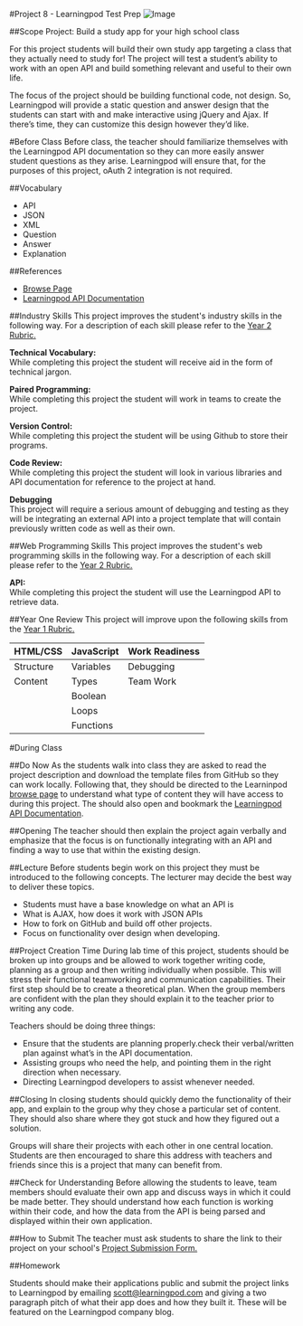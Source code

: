 #Project 8 - Learningpod Test Prep
![Image](http://i.imgur.com/l4fKON1.png)

##Scope
Project: Build a study app for your high school class

For this project students will build their own study app targeting a class that they actually need to study for! The project will test a student’s ability to work with an open API and build something relevant and useful to their own life.

The focus of the project should be building functional code, not design. So, Learningpod will provide a static question and answer design that the students can start with and make interactive using jQuery and Ajax. If there’s time, they can customize this design however they’d like. 

#Before Class
Before class, the teacher should familiarize themselves with the Learningpod API documentation so they can more easily answer student questions as they arise. Learningpod will ensure that, for the purposes of this project, oAuth 2 integration is not required. 

##Vocabulary
* API  
* JSON  
* XML  
* Question  
* Answer  
* Explanation

##References
* [Browse Page](http://www.learningpod.com/browse)
* [Learningpod API Documentation](http://www.learningpod.com/developer)
 

##Industry Skills
This project improves the student's industry skills in the following way. For a description of each skill please refer to the [Year 2 Rubric.](https://docs.google.com/a/scripted.org/spreadsheet/ccc?key=0AmfF2axUr9M_dDA0WEV0LWo2MnBUM0JaQnJTYy1sc0E&usp=drive_web#gid=0)

**Technical Vocabulary:**  
While completing this project the student will receive aid in the form of technical jargon.

**Paired Programming:**   
While completing this project the student will work in teams to create the project.

**Version Control:**   
While completing this project the student will be using Github to store their programs.

**Code Review:**   
While completing this project the student will look in various libraries and API documentation for reference to the project at hand.

**Debugging**  
This project will require a serious amount of debugging and testing as they will be integrating an external API into a project template that will contain previously written code as well as their own.

##Web Programming Skills
This project improves the student's web programming skills in the following way. For a description of each skill please refer to the [Year 2 Rubric.](https://docs.google.com/a/scripted.org/spreadsheet/ccc?key=0AmfF2axUr9M_dDA0WEV0LWo2MnBUM0JaQnJTYy1sc0E&usp=drive_web#gid=0)

**API:**   
While completing this project the student will use the Learningpod API to retrieve data.

##Year One Review
This project will improve upon the following skills from the [Year 1 Rubric.](https://docs.google.com/a/scripted.org/spreadsheet/ccc?key=0AobNdyExPHV5dGRWMVI0QVpnSWYtczZZT2ZyV01kcmc&usp=drive_web#gid=0)  

HTML/CSS | JavaScript | Work Readiness
------------ | ------------- | ------------
Structure	| Variables		| Debugging
Content		| Types  		| Team Work
			|	Boolean		| 
			| 	Loops		|
			|	Functions	| 


#During Class

##Do Now
As the students walk into class they are asked to read the project description and download the template files from GitHub so they can work locally. Following that, they should be directed to the Learninpod [browse page](http://www.learningpod.com/browse) to understand what type of content they will have access to during this project. The should also open and bookmark the [Learningpod API Documentation](http://www.learningpod.com/developer). 

##Opening
The teacher should then explain the project again verbally and emphasize that the focus is on functionally integrating with an API and finding a way to use that within the existing design.

##Lecture
Before students begin work on this project they must be introduced to the following concepts. The lecturer may decide the best way to deliver these topics.
* Students must have a base knowledge on what an API is
* What is AJAX, how does it work with JSON APIs
* How to fork on GitHub and build off other projects.
* Focus on functionality over design when developing.

##Project Creation Time
During lab time of this project, students should be broken up into groups and be allowed to work together writing code, planning as a group and then writing individually when possible. This will stress their functional teamworking and communication capabilities. Their first step should be to create a theoretical plan. When the group members are confident with the plan they should explain it to the teacher prior to writing any code.

Teachers should be doing three things:  

* Ensure that the students are planning properly.check their verbal/written plan against what’s in the API documentation.
* Assisting groups who need the help, and pointing them in the right direction when necessary.
* Directing Learningpod developers to assist whenever needed.


##Closing
In closing students should quickly demo the functionality of their app, and explain to the group why they chose a particular set of content. They should also share where they got stuck and how they figured out a solution. 

Groups will share their projects with each other in one central location. Students are then encouraged to share this address with teachers and friends since this is a project that many can benefit from.   

##Check for Understanding
Before allowing the students to leave, team members should evaluate their own app and discuss ways in which it could be made better. They should understand how each function is working within their code, and how the data from the API is being parsed and displayed within their own application.

##How to Submit
The teacher must ask students to share the link to their project on your school's [Project Submission Form.](https://docs.google.com/a/scripted.org/spreadsheets/d/1kaVH9hmkDCbBul19583UMPxl6IJ3-4pHgBQ2BU6TKDk/edit#gid=0)

##Homework

Students should make their applications public and submit the project links to Learningpod by emailing scott@learningpod.com and giving a two paragraph pitch of what their app does and how they built it. These will be featured on the Learningpod company blog. 
